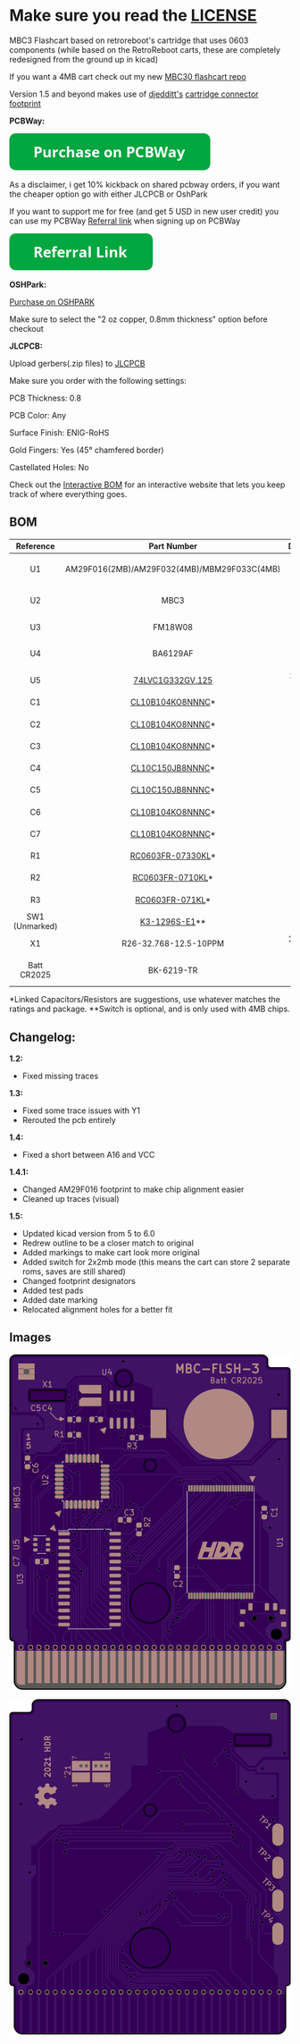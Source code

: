 # Make sure you read the [LICENSE](https://github.com/HDR/MBC3-Flashcart/blob/master/LICENSE)

MBC3 Flashcart based on retroreboot's cartridge that uses 0603 components (while based on the RetroReboot carts, these are completely redesigned from the ground up in kicad)

If you want a 4MB cart check out my new [MBC30 flashcart repo](https://github.com/HDR/MBC30-Flashcart)

Version 1.5 and beyond makes use of [djedditt's](https://github.com/djedditt/) [cartridge connector footprint](https://github.com/djedditt/kicad-gamepaks)

**PCBWay:**

[![Purchase on PCBWay](/assets/purchase-on-pcbway.png)](https://www.pcbway.com/project/shareproject/MBC3_Flashcart___2x2MB___FRAM___RTC___Beta_Release__Untested_.html)

As a disclaimer, i get 10% kickback on shared pcbway orders, if you want the cheaper option go with either JLCPCB or OshPark

If you want to support me for free (and get 5 USD in new user credit) you can use my PCBWay [Referral link](https://www.pcbway.com/setinvite.aspx?inviteid=388393) when signing up on PCBWay

[![Referral](/assets/referral-link.png)](https://www.pcbway.com/setinvite.aspx?inviteid=388393)

**OSHPark:**

[Purchase on OSHPARK](https://oshpark.com/shared_projects/YCtVNv4A)

Make sure to select the "2 oz copper, 0.8mm thickness" option before checkout


**JLCPCB:**

Upload gerbers(.zip files) to [JLCPCB](http://jlcpcb.com)

Make sure you order with the following settings:

PCB Thickness: 0.8

PCB Color: Any

Surface Finish: ENIG-RoHS

Gold Fingers: Yes (45° chamfered border)

Castellated Holes: No


Check out the [Interactive BOM](https://hdr.github.io/ibom/MBC3-Flashcart) for an interactive website that lets you keep track of where everything goes.

## BOM

| Reference        | Part Number           | Description  | Package |
| :-------------: |:-------------:| :-----:| :-----:|
| U1 | AM29F016(2MB)/AM29F032(4MB)/MBM29F033C(4MB) | 2/4MB Flash Chip | TSOP-48/TSOP-40 |
| U2 | MBC3 | Get from real cartridge | LQFP-32 |
| U3 | FM18W08 | 256kbit FRAM | SOIC-28 |
| U4 | BA6129AF | Buy or get from real cartridge | SOIC-8 |
| U5 | [74LVC1G332GV,125](https://www.nexperia.com/products/analog-logic-ics/control-logic/gates/or-gates/74LVC1G332GV.html) | 3-input OR gate | TSOP-6 |
| C1 | [CL10B104KO8NNNC](https://lcsc.com/product-detail/Multilayer-Ceramic-Capacitors-MLCC-SMD-SMT_Samsung-Electro-Mechanics-CL10B104KO8NNNC_C66501.html)* | 100nF Capacitor | 0603 |
| C2 | [CL10B104KO8NNNC](https://lcsc.com/product-detail/Multilayer-Ceramic-Capacitors-MLCC-SMD-SMT_Samsung-Electro-Mechanics-CL10B104KO8NNNC_C66501.html)* | 100nF Capacitor | 0603 |
| C3 | [CL10B104KO8NNNC](https://lcsc.com/product-detail/Multilayer-Ceramic-Capacitors-MLCC-SMD-SMT_Samsung-Electro-Mechanics-CL10B104KO8NNNC_C66501.html)* | 100nF Capacitor | 0603 |
| C4 | [CL10C150JB8NNNC](https://lcsc.com/product-detail/Multilayer-Ceramic-Capacitors-MLCC-SMD-SMT_Samsung-Electro-Mechanics-CL10C150JB8NNNC_C1644.html)* | 15pF Capacitor | 0603 |
| C5 | [CL10C150JB8NNNC](https://lcsc.com/product-detail/Multilayer-Ceramic-Capacitors-MLCC-SMD-SMT_Samsung-Electro-Mechanics-CL10C150JB8NNNC_C1644.html)* | 15pF Capacitor | 0603 |
| C6 | [CL10B104KO8NNNC](https://lcsc.com/product-detail/Multilayer-Ceramic-Capacitors-MLCC-SMD-SMT_Samsung-Electro-Mechanics-CL10B104KO8NNNC_C66501.html)* | 100nF Capacitor | 0603 | 0603 |
| C7 | [CL10B104KO8NNNC](https://lcsc.com/product-detail/Multilayer-Ceramic-Capacitors-MLCC-SMD-SMT_Samsung-Electro-Mechanics-CL10B104KO8NNNC_C66501.html)* | 100nF Capacitor | 0603 |
| R1 | [RC0603FR-07330KL](https://lcsc.com/product-detail/Chip-Resistor-Surface-Mount_YAGEO-RC0603FR-07330KL_C114618.html)* | 330K Ω Resistor | 0603 |
| R2 | [RC0603FR-0710KL](https://lcsc.com/product-detail/Chip-Resistor-Surface-Mount_YAGEO-RC0603FR-0710KL_C98220.html)* | 10K Ω Resistor | 0603 |
| R3 | [RC0603FR-071KL](https://lcsc.com/product-detail/Chip-Resistor-Surface-Mount_YAGEO-RC0603FR-071KL_C22548.html)* | 1K Ω Resistor | 0603 |
| SW1 (Unmarked) | [K3-1296S-E1](https://lcsc.com/product-detail/Slide-Switches_Korean-Hroparts-Elec-K3-1296S-E1_C128955.html)** | SPDT Switch | N/A |
| X1 | R26-32.768-12.5-10PPM | 32.768 kHz Crystal | N/A |
| Batt CR2025 | BK-6219-TR | CR2025 Coin Cell Retainer | N/A |

*Linked Capacitors/Resistors are suggestions, use whatever matches the ratings and package.
**Switch is optional, and is only used with 4MB chips.

## Changelog:

**1.2:**
- Fixed missing traces

**1.3:**
- Fixed some trace issues with Y1
- Rerouted the pcb entirely

**1.4:**
- Fixed a short between A16 and VCC

**1.4.1:**
- Changed AM29F016 footprint to make chip alignment easier
- Cleaned up traces (visual)

**1.5:**
- Updated kicad version from 5 to 6.0
- Redrew outline to be a closer match to original
- Added markings to make cart look more original
- Added switch for 2x2mb mode (this means the cart can store 2 separate roms, saves are still shared)
- Changed footprint designators
- Added test pads
- Added date marking
- Relocated alignment holes for a better fit

## Images

![Front](/assets/Front.png)


![Back](/assets/Back.png)

